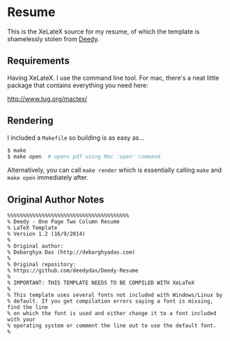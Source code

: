 Resume
======

This is the XeLateX source for my resume, of which the template is shamelessly stolen from
[Deedy](https://github.com/deedydas/Deedy-Resume).

## Requirements

Having XeLateX.  I use the command line tool.  For mac, there's a neat little
package that contains everything you need here:

http://www.tug.org/mactex/


## Rendering

I included a `Makefile` so building is as easy as...
```bash
$ make
$ make open  # opens pdf using Mac 'open' command
```
Alternatively, you can call `make render` which is essentially calling `make`
and `make open` immediately after.

## Original Author Notes

```
%%%%%%%%%%%%%%%%%%%%%%%%%%%%%%%%%%%%%%%
% Deedy - One Page Two Column Resume
% LaTeX Template
% Version 1.2 (16/9/2014)
%
% Original author:
% Debarghya Das (http://debarghyadas.com)
%
% Original repository:
% https://github.com/deedydas/Deedy-Resume
%
% IMPORTANT: THIS TEMPLATE NEEDS TO BE COMPILED WITH XeLaTeX
%
% This template uses several fonts not included with Windows/Linux by
% default. If you get compilation errors saying a font is missing, find the line
% on which the font is used and either change it to a font included with your
% operating system or comment the line out to use the default font.
%
```
